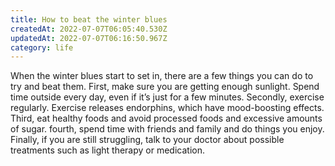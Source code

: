 ```yaml
---
title: How to beat the winter blues
createdAt: 2022-07-07T06:05:40.530Z
updatedAt: 2022-07-07T06:16:50.967Z
category: life
---
```


When the winter blues start to set in, there are a few things you can do to try and beat them. First, make sure you are getting enough sunlight. Spend time outside every day, even if it’s just for a few minutes. Secondly, exercise regularly. Exercise releases endorphins, which have mood-boosting effects. Third, eat healthy foods and avoid processed foods and excessive amounts of sugar. fourth, spend time with friends and family and do things you enjoy. Finally, if you are still struggling, talk to your doctor about possible treatments such as light therapy or medication.
